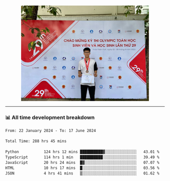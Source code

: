 <p align="center"><img src="asset/header.jpg" width="80%"/></p>

---
<!-- 
<details>
  <summary>📃 My Resume</summary>

### Education

- 📖 **Information Technology**\
📆 10/2021 - present\
📍 **Thang Long University** - Hoang Mai, Hanoi, Vietnam -->

<!-- ### Experience
- 👨‍💻 **Full Stack Web Intern**\
📆 09/2022 - 12/2023\
📍 **TECH 5S** -  Luu Huu Phuong, Phuong My Dinh I, Nam Tu Liem, Hanoi.


- 👨‍💻 **Full Stack Web Fresher**\
📆 1/2022 - 05/2023\
📍 **TECH 5S** -  Luu Huu Phuong, Phuong My Dinh I, Nam Tu Liem, Hanoi.

- 👨‍💻 **Frontend Web Fresher**\
📆 11/2023 - present\
📍 **White Neuron** -  Mau Luong, Ha Dong, Hanoi, Vietnam
</details> -->

### 📊 All time development breakdown

<!--START_SECTION:waka-->

```txt
From: 22 January 2024 - To: 17 June 2024

Total Time: 288 hrs 45 mins

Python           124 hrs 12 mins ██████████▓░░░░░░░░░░░░░░   43.01 %
TypeScript       114 hrs 1 min   ██████████░░░░░░░░░░░░░░░   39.49 %
JavaScript       20 hrs 24 mins  █▓░░░░░░░░░░░░░░░░░░░░░░░   07.07 %
HTML             10 hrs 17 mins  █░░░░░░░░░░░░░░░░░░░░░░░░   03.56 %
JSON             4 hrs 41 mins   ▒░░░░░░░░░░░░░░░░░░░░░░░░   01.62 %
```

<!--END_SECTION:waka-->
